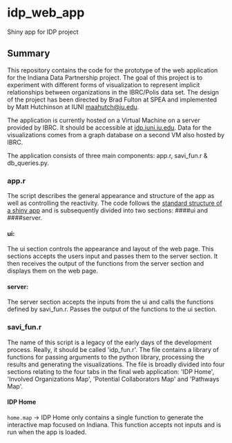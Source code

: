# idp_web_app
Shiny app for IDP project

## Summary
This repository contains the code for the prototype of the web application for the Indiana Data Partnership project. The goal of this project is to experiment with different forms of visualization to represent implicit relationships between organizations in the IBRC/Polis data set. The design of the project has been directed by Brad Fulton at SPEA and implemented by Matt Hutchinson at IUNI [maahutch@iu.edu](maahutch@iu.edu).

The application is currently hosted on a Virtual Machine on a server provided by IBRC. It should be accessible at [idp.iuni.iu.edu](idp.iuni.iu.edu). Data for the visualizations comes from a graph database on a second VM also hosted by IBRC.

The application consists of three main components: app.r, savi_fun.r & db_queries.py.

### app.r
The script describes the general appearance and structure of the app as well as controlling the reactivity. The code follows the [standard structure of a shiny app](https://shiny.rstudio.com/tutorial/written-tutorial/lesson2/) and is subsequently divided into two sections: ####ui and ####server.

#### ui:
The ui section controls the appearance and layout of the web page. This sections accepts the users input and passes them to the server section. It then receives the output of the functions from the server section and displays them on the web page.

#### server:
The server section accepts the inputs from the ui and calls the functions defined by savi_fun.r. Passes the output of the functions to the ui section.

### savi_fun.r
The name of this script is a legacy of the early days of the development process. Really, it should be called 'idp_fun.r'.
The file contains a library of functions for passing arguments to the python library, processing the results and generating the visualizations. The file is broadly divided into four sections relating to the four tabs in the final web application: 'IDP Home', 'Involved Organizations Map', 'Potential Collaborators Map' and 'Pathways Map'.

#### IDP Home
`home.map` -> IDP Home only contains a single function to generate the interactive map focused on Indiana. This function accepts not inputs and is run when the app is loaded.

